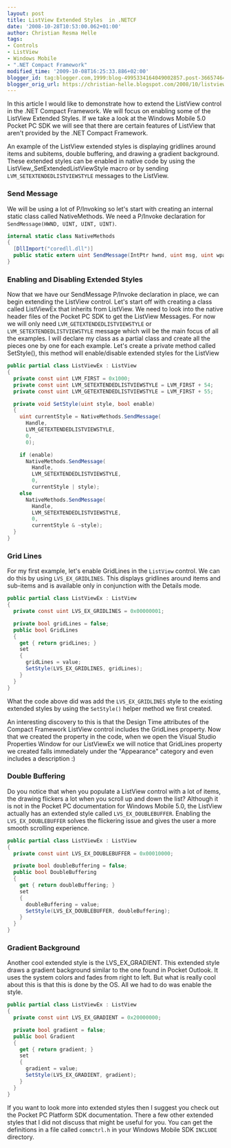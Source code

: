 ```yaml
---
layout: post
title: ListView Extended Styles  in .NETCF
date: '2008-10-28T10:53:00.062+01:00'
author: Christian Resma Helle
tags:
- Controls
- ListView
- Windows Mobile
- ".NET Compact Framework"
modified_time: '2009-10-08T16:25:33.886+02:00'
blogger_id: tag:blogger.com,1999:blog-4995334164049002857.post-3665746400716942844
blogger_orig_url: https://christian-helle.blogspot.com/2008/10/listview-extended-styles-in-netcf.html
---
```


In this article I would like to demonstrate how to extend the ListView control in the .NET Compact Framework. We will focus on enabling some of the ListView Extended Styles. If we take a look at the Windows Mobile 5.0 Pocket PC SDK we will see that there are certain features of ListView that aren't provided by the .NET Compact Framework.

An example of the ListView extended styles is displaying gridlines around items and subitems, double buffering, and drawing a gradient background. These extended styles can be enabled in native code by using the ListView_SetExtendedListViewStyle macro or by sending `LVM_SETEXTENDEDLISTVIEWSTYLE` messages to the ListView.

### Send Message

We will be using a lot of P/Invoking so let's start with creating an internal static class called NativeMethods. We need a P/Invoke declaration for `SendMessage(HWND, UINT, UINT, UINT)`.

```csharp
internal static class NativeMethods
{
  [DllImport("coredll.dll")]
  public static extern uint SendMessage(IntPtr hwnd, uint msg, uint wparam, uint lparam);
}
```

### Enabling and Disabling Extended Styles

Now that we have our SendMessage P/Invoke declaration in place, we can begin extending the ListView control. Let's start off with creating a class called ListViewEx that inherits from ListView. We need to look into the native header files of the Pocket PC SDK to get the ListView Messages. For now we will only need `LVM_GETEXTENDEDLISTVIEWSTYLE` or `LVM_SETEXTENDEDLISTVIEWSTYLE` message which will be the main focus of all the examples. I will declare my class as a partial class and create all the pieces one by one for each example. Let's create a private method called SetStyle(), this method will enable/disable extended styles for the ListView

```csharp
public partial class ListViewEx : ListView
{
  private const uint LVM_FIRST = 0x1000;
  private const uint LVM_SETEXTENDEDLISTVIEWSTYLE = LVM_FIRST + 54;
  private const uint LVM_GETEXTENDEDLISTVIEWSTYLE = LVM_FIRST + 55;

  private void SetStyle(uint style, bool enable)
  {
    uint currentStyle = NativeMethods.SendMessage(
      Handle,
      LVM_GETEXTENDEDLISTVIEWSTYLE,
      0,
      0);

    if (enable)
      NativeMethods.SendMessage(
        Handle,
        LVM_SETEXTENDEDLISTVIEWSTYLE,
        0,
        currentStyle | style);
    else
      NativeMethods.SendMessage(
        Handle,
        LVM_SETEXTENDEDLISTVIEWSTYLE,
        0,
        currentStyle & ~style);
  }
}
```

### Grid Lines

For my first example, let's enable GridLines in the `ListView` control. We can do this by using `LVS_EX_GRIDLINES`. This displays gridlines around items and sub-items and is available only in conjunction with the Details mode.

```csharp
public partial class ListViewEx : ListView
{
  private const uint LVS_EX_GRIDLINES = 0x00000001;

  private bool gridLines = false;
  public bool GridLines
  {
    get { return gridLines; }
    set
    {
      gridLines = value;
      SetStyle(LVS_EX_GRIDLINES, gridLines);
    }
  }
}
```

What the code above did was add the `LVS_EX_GRIDLINES` style to the existing extended styles by using the `SetStyle()` helper method we first created.

An interesting discovery to this is that the Design Time attributes of the Compact Framework ListView control includes the GridLines property. Now that we created the property in the code, when we open the Visual Studio Properties Window for our ListViewEx we will notice that GridLines property we created falls immediately under the "Appearance" category and even includes a description :)

### Double Buffering

Do you notice that when you populate a ListView control with a lot of items, the drawing flickers a lot when you scroll up and down the list? Although it is not in the Pocket PC documentation for Windows Mobile 5.0, the ListView actually has an extended style called `LVS_EX_DOUBLEBUFFER`. Enabling the `LVS_EX_DOUBLEBUFFER` solves the flickering issue and gives the user a more smooth scrolling experience.

```csharp
public partial class ListViewEx : ListView
{
  private const uint LVS_EX_DOUBLEBUFFER = 0x00010000;

  private bool doubleBuffering = false;
  public bool DoubleBuffering
  {
    get { return doubleBuffering; }
    set
    {
      doubleBuffering = value;
      SetStyle(LVS_EX_DOUBLEBUFFER, doubleBuffering);
    }
  }
}
```

### Gradient Background

Another cool extended style is the LVS_EX_GRADIENT. This extended style draws a gradient background similar to the one found in Pocket Outlook. It uses the system colors and fades from right to left. But what is really cool about this is that this is done by the OS. All we had to do was enable the style.

```csharp
public partial class ListViewEx : ListView
{
  private const uint LVS_EX_GRADIENT = 0x20000000;

  private bool gradient = false;
  public bool Gradient
  {
    get { return gradient; }
    set
    {
      gradient = value;
      SetStyle(LVS_EX_GRADIENT, gradient);
    }
  }
}
```

If you want to look more into extended styles then I suggest you check out the Pocket PC Platform SDK documentation. There a few other extended styles that I did not discuss that might be useful for you. You can get the definitions in a file called `commctrl.h` in your Windows Mobile SDK `INCLUDE` directory.
